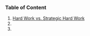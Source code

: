 ### Table of Content

1.  [Hard Work vs. Strategic Hard Work](letters/strategic-hard-work.md)
1.  
1.  
